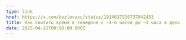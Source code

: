 ```yaml
---
type: link
href: https://x.com/kozlovzxc/status/1914637536737042433
title: Как снизить время в телефоне с ~4-6 часов до ~1 часа в день
date: 2025-04-22T00:00:00.000Z
---
```


